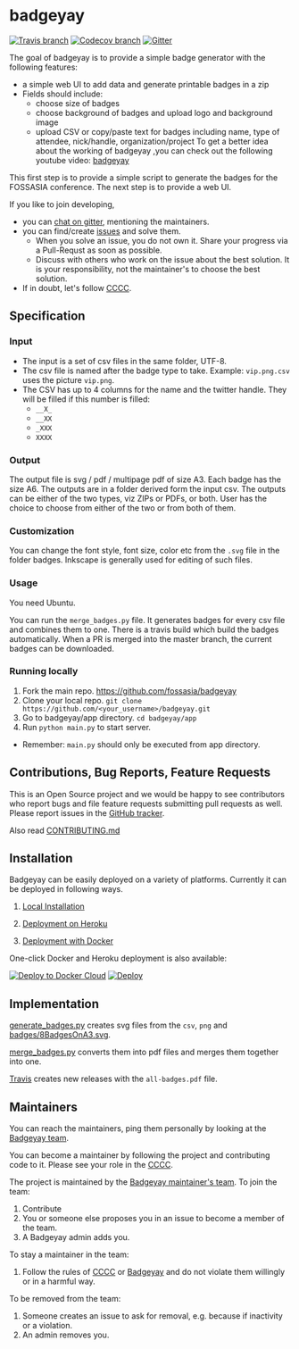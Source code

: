 # badgeyay

[![Travis branch](https://img.shields.io/travis/fossasia/badgeyay/development.svg?style=flat-square)](https://travis-ci.org/fossasia/badgeyay)
[![Codecov branch](https://img.shields.io/codecov/c/github/fossasia/badgeyay/development.svg?style=flat-square&label=Codecov+Coverage)](https://codecov.io/gh/fossasia/badgeyay)
[![Gitter](https://img.shields.io/badge/chat-on%20gitter-ff006f.svg?style=flat-square)][gitter]

The goal of badgeyay is to provide a simple badge generator with the following features:
* a simple web UI to add data and generate printable badges in a zip
* Fields should include:
   * choose size of badges
   * choose background of badges and upload logo and background image
   * upload CSV or copy/paste text for badges including name, type of attendee, nick/handle, organization/project
To get a better idea about the working of badgeyay ,you can check out the following youtube video:
<a href = "https://www.youtube.com/watch?v=Gh8j_01LIoQ">badgeyay</a>

This first step is to provide a simple script to generate the badges for the FOSSASIA conference. The next step is to provide a web UI.

If you like to join developing,

- you can [chat on gitter][gitter], mentioning the maintainers.
- you can find/create [issues](https://github.com/fossasia/badgeyay/issues) and solve them.
  - When you solve an issue, you do not own it. Share your progress via a Pull-Requst as soon as possible.
  - Discuss with others who work on the issue about the best solution. It is your responsibility, not the maintainer's to choose the best solution.
- If in doubt, let's follow [CCCC][cccc].

Specification
-------------

### Input

- The input is a set of csv files in the same folder, UTF-8.
- The csv file is named after the badge type to take. 
  Example: `vip.png.csv` uses the picture `vip.png`.
- The CSV has up to 4 columns for the name and the twitter handle.
  They will be filled if this number is filled:
  - `__X_`
  - `__XX`
  - `_XXX`
  - `XXXX`

### Output

The output file is svg / pdf / multipage pdf of size A3.
Each badge has the size A6.
The outputs are in a folder derived form the input csv.
The outputs can be either of the two types, viz ZIPs or PDFs, or both. User has the choice to choose from either of
the two or from both of them.

### Customization

You can change the font style, font size, color etc from the `.svg` file in the folder badges.
Inkscape is generally used for editing of such files.

### Usage

You need Ubuntu.

You can run the `merge_badges.py` file.
It generates badges for every csv file and combines them to one.
There is a travis build which build the badges automatically.
When a PR is merged into the master branch, the current badges can be downloaded.

### Running locally 
1. Fork the main repo. https://github.com/fossasia/badgeyay
2. Clone your local repo. ```git clone https://github.com/<your_username>/badgeyay.git```
3. Go to badgeyay/app directory. ```cd badgeyay/app```
4. Run ```python main.py``` to start server.
* Remember: ```main.py``` should only be executed from app directory.

Contributions, Bug Reports, Feature Requests
--------------
This is an Open Source project and we would be happy to see contributors who report bugs and file feature requests submitting pull requests as well. Please report issues in the [GitHub tracker](https://github.com/fossasia/badgeyay/issues/new).

Also read [CONTRIBUTING.md](https://github.com/fossasia/badgeyay/blob/development/.github/CONTRIBUTING.md)

Installation
--------------
Badgeyay can be easily deployed on a variety of platforms. Currently it can be deployed in following ways.

1. [Local Installation](/docs/installation/local.md)

2. [Deployment on Heroku](/docs/installation/heroku.md)

3. [Deployment with Docker](/docs/installation/docker.md)

One-click Docker and Heroku deployment is also available:

[![Deploy to Docker Cloud](https://files.cloud.docker.com/images/deploy-to-dockercloud.svg)](https://cloud.docker.com/stack/deploy/?repo=https://github.com/fossasia/badgeyay) [![Deploy](https://www.herokucdn.com/deploy/button.svg)](https://heroku.com/deploy)


Implementation
--------------

[generate_badges.py](/app/generate_badges.py) creates svg files from the `csv`, `png` and
[badges/8BadgesOnA3.svg](badges/8BadgesOnA3.svg).

[merge_badges.py](/app/merge_badges.py) converts them into pdf files and merges
them together into one.

[Travis](https://github.com/fossasia/badgeyay/blob/development/.travis.yml) creates new releases with the `all-badges.pdf` file.

Maintainers
-------------------

You can reach the maintainers,
ping them personally by looking at the [Badgeyay team][team].

You can become a maintainer by following the project and contributing code to it.
Please see your role in the [CCCC][cccc].

The project is maintained by the [Badgeyay maintainer's team][team].
To join the team:
1. Contribute
2. You or someone else proposes you in an issue to become a member of the team.
3. A Badgeyay admin adds you.

To stay a maintainer in the team:
1. Follow the rules of [CCCC][cccc] or [Badgeyay](.github/CONTRIBUTING.md) and do not violate them willingly or in a harmful way. 

To be removed from the team:
1. Someone creates an issue to ask for removal, e.g. because if inactivity or a violation.
2. An admin removes you.


[gitter]: https://gitter.im/fossasia/badgeyay
[cccc]: https://rfc.zeromq.org/spec:42/C4
[team]: https://github.com/orgs/fossasia/teams/badgeyay-admin/members

